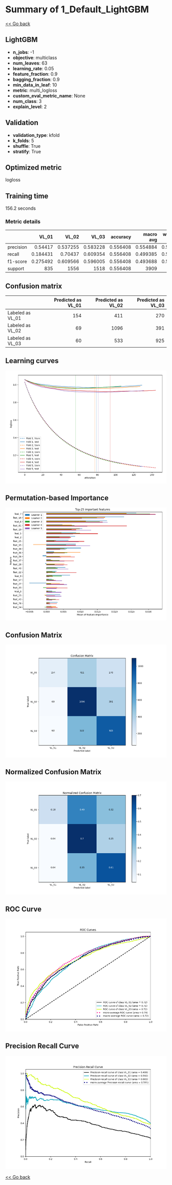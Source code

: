 # Summary of 1_Default_LightGBM

[<< Go back](../README.md)


## LightGBM
- **n_jobs**: -1
- **objective**: multiclass
- **num_leaves**: 63
- **learning_rate**: 0.05
- **feature_fraction**: 0.9
- **bagging_fraction**: 0.9
- **min_data_in_leaf**: 10
- **metric**: multi_logloss
- **custom_eval_metric_name**: None
- **num_class**: 3
- **explain_level**: 2

## Validation
 - **validation_type**: kfold
 - **k_folds**: 5
 - **shuffle**: True
 - **stratify**: True

## Optimized metric
logloss

## Training time

156.2 seconds

### Metric details
|           |      VL_01 |       VL_02 |       VL_03 |   accuracy |   macro avg |   weighted avg |   logloss |
|:----------|-----------:|------------:|------------:|-----------:|------------:|---------------:|----------:|
| precision |   0.54417  |    0.537255 |    0.583228 |   0.556408 |    0.554884 |       0.556585 |  0.942801 |
| recall    |   0.184431 |    0.70437  |    0.609354 |   0.556408 |    0.499385 |       0.556408 |  0.942801 |
| f1-score  |   0.275492 |    0.609566 |    0.596005 |   0.556408 |    0.493688 |       0.532938 |  0.942801 |
| support   | 835        | 1556        | 1518        |   0.556408 | 3909        |    3909        |  0.942801 |


## Confusion matrix
|                  |   Predicted as VL_01 |   Predicted as VL_02 |   Predicted as VL_03 |
|:-----------------|---------------------:|---------------------:|---------------------:|
| Labeled as VL_01 |                  154 |                  411 |                  270 |
| Labeled as VL_02 |                   69 |                 1096 |                  391 |
| Labeled as VL_03 |                   60 |                  533 |                  925 |

## Learning curves
![Learning curves](learning_curves.png)

## Permutation-based Importance
![Permutation-based Importance](permutation_importance.png)
## Confusion Matrix

![Confusion Matrix](confusion_matrix.png)


## Normalized Confusion Matrix

![Normalized Confusion Matrix](confusion_matrix_normalized.png)


## ROC Curve

![ROC Curve](roc_curve.png)


## Precision Recall Curve

![Precision Recall Curve](precision_recall_curve.png)



[<< Go back](../README.md)
